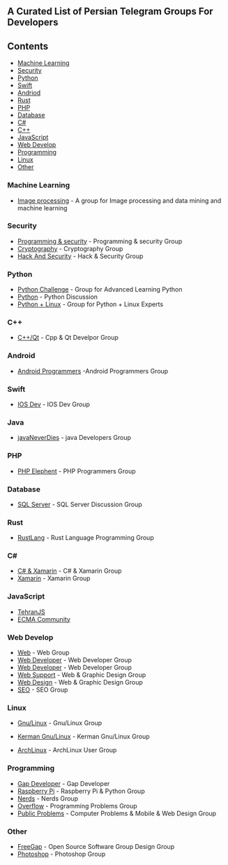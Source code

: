 ## A Curated List of Persian Telegram Groups For Developers
## Contents
 - [Machine Learning](#machine-learning)
 - [Security](#security)
 - [Python](#python)
 - [Swift](#swift)
 - [Andriod](#android)
 - [Rust](#Rustlang)
 - [PHP](#php)
 - [Database](#database)
 - [C#](#c-sharp)
 - [C++](#c-plus-plus)
 - [JavaScript](#javascript)
 - [Web Develop](#web-develop)
 - [Programming](#programming)
 - [Linux](#linux)
 - [Other](#other)

### Machine Learning
 - [Image processing](https://telegram.me/joinchat/Bm-SgUELJ355MOKYgoDXrg) - A group for Image processing and data mining and machine learning

### Security
 - [Programming & security](http://t.me/joinchat/FQbLclBaqOffs8EGi0JUQg) - Programming & security Group
 - [Cryptography](https://t.me/joinchat/Bi883BH1gstrrfsxssdu7g) - Cryptography Group
 - [Hack And Security](https://telegram.me/joinchat/AAAAAEJOCEXl-fny4Pml1A) - Hack & Security Group

### Python
 - [Python Challenge](https://telegram.me/pythonchallenge) - Group for Advanced Learning Python
 - [Python](https://t.me/joinchat/HHAUWk16aSvttxZ_su11mg) - Python Discussion
 - [Python + Linux](https://t.me/joinchat/ClyM2j9QzOiYfJkHkgrMxQ) - Group for Python + Linux Experts
 
### C++
 - [C++/Qt](https://telegram.me/joinchat/BY6MdD8zELnu-u4vy6mxvg) - Cpp & Qt Develpor Group

### Android
 - [Android Programmers](https://telegram.me/joinchat/DmIcnUAm-a935cJumBkMmg) -Android Programmers Group

### Swift
 - [IOS Dev](https://telegram.me/joinchat/CHk-4UBjjds4nYAl-S2Now) - IOS Dev Group

### Java
 - [javaNeverDies](https://t.me/joinchat/Celm7kBy4QJvaKG6qm9dOw) - java Developers Group

### PHP
 - [PHP Elephent](https://t.me/joinchat/BlYEGT9D614i8VhQW-N7SA) - PHP Programmers Group

### Database
 - [SQL Server](https://t.me/joinchat/AAAAAEE8KHTCfN_K9xAE-g) - SQL Server Discussion Group 
 
### Rust
- [RustLang](https://t.me/joinchat/Al7JHw3UCQmYMuvAxxkWBw) - Rust Language Programming Group

### C#
 - [C# & Xamarin](https://telegram.me/joinchat/BOKswEFe0LV4o8LxXZTnYA) - C# & Xamarin Group
 - [Xamarin](https://t.me/joinchat/IlKL1hEtjzLOWarPIVry1A) - Xamarin Group
 
### JavaScript
 - [TehranJS](https://t.me/joinchat/AAAAADuurksaUzYjKNFtpA)
 - [ECMA Community](https://t.me/joinchat/FfvXeUQU_fiPDX2yRlnD4w)

### Web Develop 
 - [Web](https://t.me/joinchat/BhhZM0zUOcqv8Flt5w_kTw) - Web Group 
 - [Web Developer](https://telegram.me/joinchat/BaoJETxRxmPG3mV96OkcBg) - Web Developer Group 
 - [Web Developer](https://t.me/joinchat/AAAAAEP6OBxMfDTR9o_VAQ) - Web Developer Group 
 - [Web Support](https://telegram.me/joinchat/Amapzzu5N7KU9l8i9biQVw) - Web & Graphic Design Group
 - [Web Design](https://t.me/joinchat/BhhZM0Qo_kBc92EJ279h3w) - Web & Graphic Design Group
 - [SEO](https://t.me/joinchat/BhJ3RxHm5bAjWUmR-G9UBA) - SEO Group
 
### Linux
 - [Gnu/Linux](https://t.me/joinchat/AgXFOERWlsLvJqxWYlrBqQ) - Gnu/Linux Group
 - [Kerman Gnu/Linux](https://t.me/joinchat/BU-t6E-hnY-pERFdPw54TQ) - Kerman Gnu/Linux Group
 
 - [ArchLinux](https://t.me/joinchat/HkrxrEL0r7LHZulhhc36KQ) - ArchLinux User Group
 
### Programming
 - [Gap Developer](https://t.me/joinchat/GsMlLBAEbANpcQx7v86Pgg) - Gap Developer
 - [Raspberry Pi](https://t.me/joinchat/D1ZmYU5n_GYLkGBr_VUi5g) - Raspberry Pi & Python Group
 - [Nerds](https://t.me/joinchat/AAAAAD2_t1mRKSuEAja3iw) - Nerds Group
 - [Overflow](https://t.me/joinchat/AAAAAD2_t1mRKSuEAja3iw) - Programming Problems Group
 - [Public Problems](https://t.me/joinchat/FosWWE0N2h1zytXOpNKKdw) - Computer Problems & Mobile & Web Design Group
 
### Other
 - [FreeGap](https://t.me/joinchat/AgXFOD86p1nhiaC0HB1wrg) - Open Source Software Group
  Design Group
 - [Photoshop](https://t.me/joinchat/DxfC7T8Rsz0UDNvC7dqL7A) - Photoshop Group
